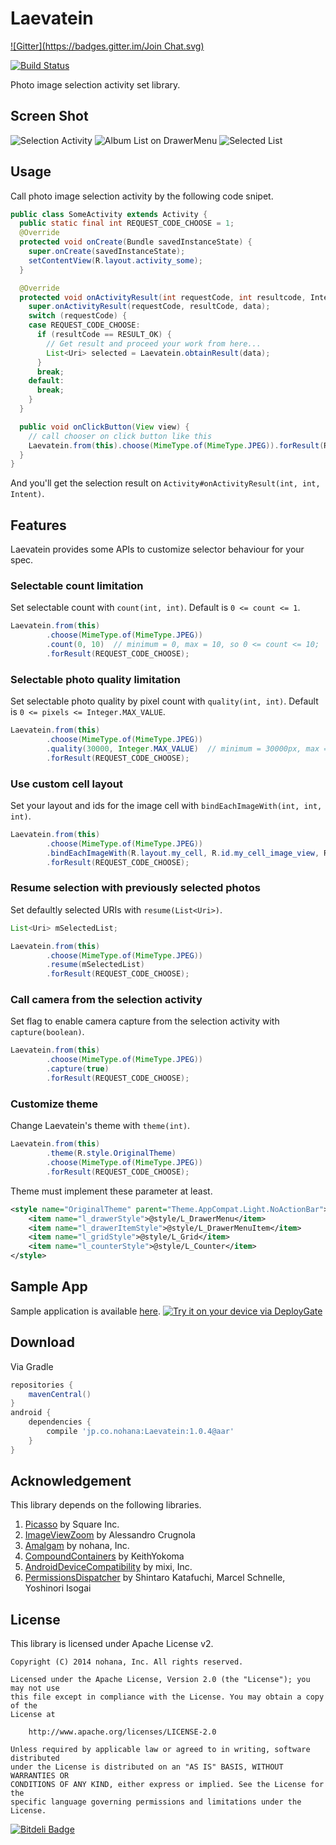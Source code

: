 # Laevatein
[![Gitter](https://badges.gitter.im/Join Chat.svg)](https://gitter.im/nohana/Laevatein?utm_source=badge&utm_medium=badge&utm_campaign=pr-badge&utm_content=badge)

[![Build Status](https://travis-ci.org/nohana/Laevatein.svg?branch=master)](https://travis-ci.org/nohana/Laevatein)

Photo image selection activity set library.

## Screen Shot

![Selection Activity](https://raw.githubusercontent.com/nohana/Laevatein/master/documents/ss-1.png)
![Album List on DrawerMenu](https://raw.githubusercontent.com/nohana/Laevatein/master/documents/ss-2.png)
![Selected List](https://raw.githubusercontent.com/nohana/Laevatein/master/documents/ss-3.png)

## Usage

Call photo image selection activity by the following code snipet.

```java
public class SomeActivity extends Activity {
  public static final int REQUEST_CODE_CHOOSE = 1;
  @Override
  protected void onCreate(Bundle savedInstanceState) {
    super.onCreate(savedInstanceState);
    setContentView(R.layout.activity_some);
  }

  @Override
  protected void onActivityResult(int requestCode, int resultcode, Intent data) {
    super.onActivityResult(requestCode, resultCode, data);
    switch (requestCode) {
    case REQUEST_CODE_CHOOSE:
      if (resultCode == RESULT_OK) {
        // Get result and proceed your work from here...
        List<Uri> selected = Laevatein.obtainResult(data);
      }
      break;
    default:
      break;
    }
  }

  public void onClickButton(View view) {
    // call chooser on click button like this
    Laevatein.from(this).choose(MimeType.of(MimeType.JPEG)).forResult(REQUEST_CODE_CHOOSE);
  }
}
```

And you'll get the selection result on `Activity#onActivityResult(int, int, Intent)`.

## Features

Laevatein provides some APIs to customize selector behaviour for your spec.

### Selectable count limitation

Set selectable count with `count(int, int)`.
Default is `0 <= count <= 1`.

```java
Laevatein.from(this)
        .choose(MimeType.of(MimeType.JPEG))
        .count(0, 10)  // minimum = 0, max = 10, so 0 <= count <= 10;
        .forResult(REQUEST_CODE_CHOOSE);
```

### Selectable photo quality limitation

Set selectable photo quality by pixel count with `quality(int, int)`.
Default is `0 <= pixels <= Integer.MAX_VALUE`.

```java
Laevatein.from(this)
        .choose(MimeType.of(MimeType.JPEG))
        .quality(30000, Integer.MAX_VALUE)  // minimum = 30000px, max = Integer.MAX_VALUEpx, so 30000px <= count <= Integer.MAX_VALUEpx;
        .forResult(REQUEST_CODE_CHOOSE);
```

### Use custom cell layout

Set your layout and ids for the image cell with `bindEachImageWith(int, int, int)`.

```java
Laevatein.from(this)
        .choose(MimeType.of(MimeType.JPEG))
        .bindEachImageWith(R.layout.my_cell, R.id.my_cell_image_view, R.id.my_cell_check_box)
        .forResult(REQUEST_CODE_CHOOSE);
```

### Resume selection with previously selected photos

Set defaultly selected URIs with `resume(List<Uri>)`.

```java
List<Uri> mSelectedList;

Laevatein.from(this)
        .choose(MimeType.of(MimeType.JPEG))
        .resume(mSelectedList)
        .forResult(REQUEST_CODE_CHOOSE);
```

### Call camera from the selection activity

Set flag to enable camera capture from the selection activity with `capture(boolean)`.

```java
Laevatein.from(this)
        .choose(MimeType.of(MimeType.JPEG))
        .capture(true)
        .forResult(REQUEST_CODE_CHOOSE);
```

### Customize theme

Change Laevatein's theme with `theme(int)`.

```java
Laevatein.from(this)
        .theme(R.style.OriginalTheme)
        .choose(MimeType.of(MimeType.JPEG))
        .forResult(REQUEST_CODE_CHOOSE);
```

Theme must implement these parameter at least.

```xml
<style name="OriginalTheme" parent="Theme.AppCompat.Light.NoActionBar">
    <item name="l_drawerStyle">@style/L_DrawerMenu</item>
    <item name="l_drawerItemStyle">@style/L_DrawerMenuItem</item>
    <item name="l_gridStyle">@style/L_Grid</item>
    <item name="l_counterStyle">@style/L_Counter</item>
</style>
```

## Sample App

Sample application is available [here](https://deploygate.com/distributions/b43dc74fc4025bbb8587f179f5b8464418cca559).
[<img src="https://dply.me/orf0t9/button/large" alt="Try it on your device via DeployGate">](https://dply.me/orf0t9#install)

## Download

Via Gradle

```groovy
repositories {
    mavenCentral()
}
android {
    dependencies {
        compile 'jp.co.nohana:Laevatein:1.0.4@aar'
    }
}
```

## Acknowledgement

This library depends on the following libraries.

1. [Picasso](https://github.com/square/picasso) by Square Inc.
2. [ImageViewZoom](https://github.com/sephiroth74/ImageViewZoom) by Alessandro Crugnola
3. [Amalgam](https://github.com/nohana/Amalgam) by nohana, Inc.
4. [CompoundContainers](https://github.com/KeithYokoma/CompoundContainers) by KeithYokoma
5. [AndroidDeviceCompatibility](https://github.com/mixi-inc/Android-Device-Compatibility) by mixi, Inc.
6. [PermissionsDispatcher](https://github.com/hotchemi/PermissionsDispatcher) by Shintaro Katafuchi, Marcel Schnelle, Yoshinori Isogai

## License

This library is licensed under Apache License v2.

```
Copyright (C) 2014 nohana, Inc. All rights reserved.

Licensed under the Apache License, Version 2.0 (the "License"); you may not use
this file except in compliance with the License. You may obtain a copy of the
License at

    http://www.apache.org/licenses/LICENSE-2.0

Unless required by applicable law or agreed to in writing, software distributed
under the License is distributed on an "AS IS" BASIS, WITHOUT WARRANTIES OR
CONDITIONS OF ANY KIND, either express or implied. See the License for the
specific language governing permissions and limitations under the License.
```


[![Bitdeli Badge](https://d2weczhvl823v0.cloudfront.net/nohana/laevatein/trend.png)](https://bitdeli.com/free "Bitdeli Badge")

